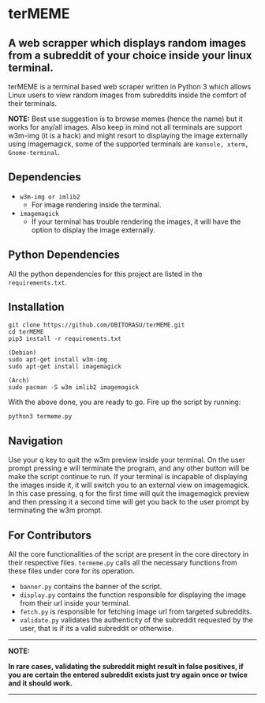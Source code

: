 # terMEME
## A web scrapper which displays random images from a subreddit of your choice inside your linux terminal.

terMEME is a terminal based web scraper written in Python 3 which allows Linux users to view random images from subreddits inside the comfort of their terminals.

**NOTE:**  Best use suggestion is to browse memes (hence the name) but it works for any/all images. Also keep in mind not all terminals are support w3m-img (it is a hack) and might resort to displaying the image externally using imagemagick, some of the supported terminals are ```konsole, xterm, Gnome-terminal```.

## Dependencies 

- `w3m-img or imlib2`
    - For image rendering inside the terminal.
- `imagemagick`
    - If your terminal has trouble rendering the images, it will have the option to display the image externally.

## Python Dependencies 

All the python dependencies for this project are listed in the ```requirements.txt```.

## Installation 
```
git clone https://github.com/OBITORASU/terMEME.git
cd terMEME
pip3 install -r requirements.txt

(Debian)
sudo apt-get install w3m-img
sudo apt-get install imagemagick

(Arch)
sudo pacman -S w3m imlib2 imagemagick
```
With the above done, you are ready to go. Fire up the script by running:
```
python3 termeme.py
```
## Navigation
Use your q key to quit the w3m preview inside your terminal. On the user prompt pressing e will terminate the program, and any other button will be make the script continue to run. 
If your terminal is incapable of displaying the images inside it, it will switch you to an external view on imagemagick. In this case pressing, q for the first time will quit the imagemagick preview and then pressing it a second time will get you back to the user prompt by terminating the w3m prompt.

## For Contributors
All the core functionalities of the script are present in the core directory in their respective files. `termeme.py` calls all the necessary functions from these files under core for its operation. 

- `banner.py` contains the banner of the script.
- `display.py` contains the function responsible for displaying the image from their url inside your terminal.
- `fetch.py` is responsible for fetching image url from targeted subreddits.
- `validate.py` validates the authenticity of the subreddit requested by the user, that is if its a valid subreddit or otherwise.

---
**NOTE:**

**In rare cases, validating the subreddit might result in false positives, if you are certain the entered subreddit exists just try again once or twice and it should work.**

---
